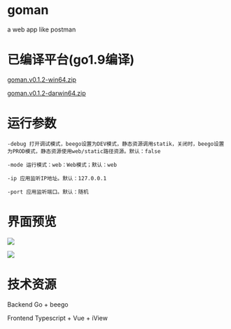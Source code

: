# goman

a web app like postman

# 已编译平台(go1.9编译)

[goman.v0.1.2-win64.zip](https://gitee.com/zaaksam/goman/attach_files/download?i=94242&u=http%3A%2F%2Ffiles.git.oschina.net%2Fgroup1%2FM00%2F01%2FDA%2FPaAvDFmzmoGAfsFIAGXm0Q8cl8U289.zip%3Ftoken%3D0cc756526e3b54efa1bf650f461a0eac%26ts%3D1504942920%26attname%3Dgoman.v0.1.2-win64.zip)

[goman.v0.1.2-darwin64.zip](https://gitee.com/zaaksam/goman/attach_files/download?i=94241&u=http%3A%2F%2Ffiles.git.oschina.net%2Fgroup1%2FM00%2F01%2FDA%2FPaAvDFmzmR2AWA0AAHKwNYIfBdE968.zip%3Ftoken%3D02126d062c17ab13bd668a670386e0ec%26ts%3D1504942920%26attname%3Dgoman.v0.1.2-darwin64.zip)


# 运行参数

```
-debug 打开调试模式，beego设置为DEV模式，静态资源调用statik，关闭时，beego设置为PROD模式，静态资源使用web/static路径资源。默认：false

-mode 运行模式：web：Web模式；默认：web

-ip 应用监听IP地址。默认：127.0.0.1

-port 应用监听端口。默认：随机
```

# 界面预览

![](https://gitee.com/zaaksam/goman/attach_files/download?i=94245&u=http%3A%2F%2Ffiles.git.oschina.net%2Fgroup1%2FM00%2F01%2FDA%2FPaAvDFmzmzKAc8t4AAHBZdPojCc294.png%3Ftoken%3D24429f73d97e798e3e26e99de4bbf853%26ts%3D1504942920%26attname%3Dget.png)

![](https://gitee.com/zaaksam/goman/attach_files/download?i=94246&u=http%3A%2F%2Ffiles.git.oschina.net%2Fgroup1%2FM00%2F01%2FDA%2FPaAvDFmzm0eAWTigAAOqOTguTXY823.png%3Ftoken%3D77c4e0376388abddf3aa7b2e48add7d6%26ts%3D1504942920%26attname%3Dpost.png)

# 技术资源

Backend Go + beego

Frontend Typescript + Vue + iView